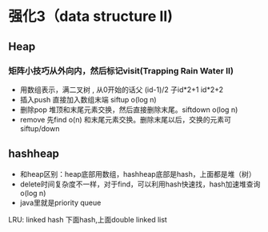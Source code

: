 # 强化3（data structure II\)

## Heap

### 矩阵小技巧从外向内，然后标记visit\(Trapping Rain Water II\)

* 用数组表示，满二叉树 , 从0开始的话父 \(id-1\)/2  子id\*2+1 id\*2+2
* 插入push 直接加入数组末端 siftup o\(log n\)
* 删除pop 堆顶和末尾元素交换，然后直接删除末尾。siftdown  o\(log n\)
* remove 先find o\(n\) 和末尾元素交换。删除末尾以后，交换的元素可siftup/down

## hashheap

* 和heap区别：heap底部用数组，hashheap底部是hash，上面都是堆（树）
* delete时间复杂度不一样，对于find，可以利用hash快速找，hash加速堆查询o\(log n\)
* java里就是priority queue

LRU: linked hash 下面hash,上面double linked list

